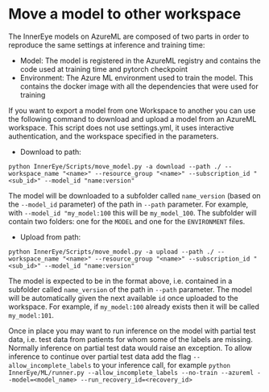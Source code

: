 # Move a model to other workspace

The InnerEye models on AzureML are composed of two parts in order to reproduce the same settings at inference and
training time:

- Model: The model is registered in the AzureML registry and contains the code used at training time and pytorch
  checkpoint
- Environment: The Azure ML environment used to train the model. This contains the docker image with all the
  dependencies that were used for training

If you want to export a model from one Workspace to another you can use the following command to download and upload a
model from an AzureML workspace. This script does not use settings.yml, it uses interactive authentication, and the
workspace specified in the parameters.

- Download to path:

`python InnerEye/Scripts/move_model.py -a download --path ./ --workspace_name "<name>" --resource_group "<name>" --subscription_id "<sub_id>" --model_id "name:version"`

 The model will be downloaded to a subfolder called `name_version` (based on the `--model_id` parameter) of the path in `--path` parameter. For example, with `--model_id "my_model:100` this will be `my_model_100`. The subfolder will contain two folders: one for the `MODEL` and one for the `ENVIRONMENT` files.

- Upload from path:

`python InnerEye/Scripts/move_model.py -a upload --path ./ --workspace_name "<name>" --resource_group "<name>" --subscription_id "<sub_id>" --model_id "name:version"`

The model is expected to be in the format above, i.e. contained in a subfolder called `name_version` of the path in `--path` parameter. The model will be automatically given the next available `id` once uploaded to the workspace. For example, if `my_model:100` already exists then it will be called `my_model:101`.

Once in place you may want to run inference on the model with partial test data, i.e. test data from patients for whom
some of the labels are missing. Normally inference on partial test data would raise an exception. To allow inference to continue over partial test data add the flag `--allow_incomplete_labels` to your inference call, for example `python InnerEye/ML/runner.py --allow_incomplete_labels --no-train --azureml --model=<model_name> --run_recovery_id=<recovery_id>`
